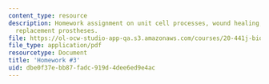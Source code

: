 ```yaml
---
content_type: resource
description: Homework assignment on unit cell processes, wound healing, and joint
  replacement prostheses.
file: https://ol-ocw-studio-app-qa.s3.amazonaws.com/courses/20-441j-biomaterials-tissue-interactions-fall-2009/dbe0f37ebb87fadc919d4dee6ed9e4ac_MIT20_441JF09_hw3.pdf
file_type: application/pdf
resourcetype: Document
title: 'Homework #3'
uid: dbe0f37e-bb87-fadc-919d-4dee6ed9e4ac
---
```


